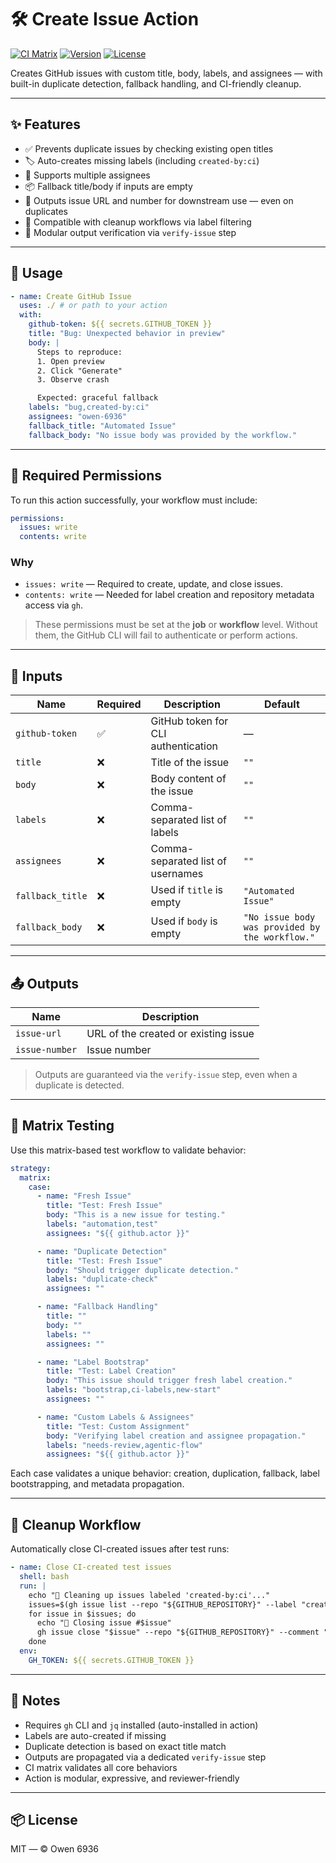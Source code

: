 # 🛠️ Create Issue Action

[![CI Matrix](https://img.shields.io/github/actions/workflow/status/owen-6936/create-github-issue/ci/test-action.yml?label=CI%20Matrix&logo=github)](https://github.com/owen-6936/create-github-issue/actions/workflows/ci/test-action.yml)
[![Version](https://img.shields.io/badge/version-v1.1.0-blue?logo=semver)](https://github.com/owen-6936/create-github-issue/releases)
[![License](https://img.shields.io/github/license/owen-6936/create-github-issue?color=brightgreen)](LICENSE)

Creates GitHub issues with custom title, body, labels, and assignees — with built-in duplicate detection, fallback handling, and CI-friendly cleanup.

---

## ✨ Features

- ✅ Prevents duplicate issues by checking existing open titles
- 🏷️ Auto-creates missing labels (including `created-by:ci`)
- 👥 Supports multiple assignees
- 📦 Fallback title/body if inputs are empty
- 🔗 Outputs issue URL and number for downstream use — even on duplicates
- 🧹 Compatible with cleanup workflows via label filtering
- 🧠 Modular output verification via `verify-issue` step

---

## 🚀 Usage

```yaml
- name: Create GitHub Issue
  uses: ./ # or path to your action
  with:
    github-token: ${{ secrets.GITHUB_TOKEN }}
    title: "Bug: Unexpected behavior in preview"
    body: |
      Steps to reproduce:
      1. Open preview
      2. Click "Generate"
      3. Observe crash

      Expected: graceful fallback
    labels: "bug,created-by:ci"
    assignees: "owen-6936"
    fallback_title: "Automated Issue"
    fallback_body: "No issue body was provided by the workflow."
```

---

## 🔐 Required Permissions

To run this action successfully, your workflow must include:

```yaml
permissions:
  issues: write
  contents: write
```

### Why

- `issues: write` — Required to create, update, and close issues.
- `contents: write` — Needed for label creation and repository metadata access via `gh`.

> These permissions must be set at the **job** or **workflow** level. Without them, the GitHub CLI will fail to authenticate or perform actions.

---

## 🧾 Inputs

| Name             | Required | Description                                      | Default                                  |
|------------------|----------|--------------------------------------------------|------------------------------------------|
| `github-token`   | ✅       | GitHub token for CLI authentication              | —                                        |
| `title`          | ❌       | Title of the issue                               | `""`                                     |
| `body`           | ❌       | Body content of the issue                        | `""`                                     |
| `labels`         | ❌       | Comma-separated list of labels                   | `""`                                     |
| `assignees`      | ❌       | Comma-separated list of usernames                | `""`                                     |
| `fallback_title` | ❌       | Used if `title` is empty                         | `"Automated Issue"`                      |
| `fallback_body`  | ❌       | Used if `body` is empty                          | `"No issue body was provided by the workflow."` |

---

## 📤 Outputs

| Name           | Description                          |
|----------------|--------------------------------------|
| `issue-url`    | URL of the created or existing issue |
| `issue-number` | Issue number                         |

> Outputs are guaranteed via the `verify-issue` step, even when a duplicate is detected.

---

## 🧪 Matrix Testing

Use this matrix-based test workflow to validate behavior:

```yaml
strategy:
  matrix:
    case:
      - name: "Fresh Issue"
        title: "Test: Fresh Issue"
        body: "This is a new issue for testing."
        labels: "automation,test"
        assignees: "${{ github.actor }}"

      - name: "Duplicate Detection"
        title: "Test: Fresh Issue"
        body: "Should trigger duplicate detection."
        labels: "duplicate-check"
        assignees: ""

      - name: "Fallback Handling"
        title: ""
        body: ""
        labels: ""
        assignees: ""

      - name: "Label Bootstrap"
        title: "Test: Label Creation"
        body: "This issue should trigger fresh label creation."
        labels: "bootstrap,ci-labels,new-start"
        assignees: ""

      - name: "Custom Labels & Assignees"
        title: "Test: Custom Assignment"
        body: "Verifying label creation and assignee propagation."
        labels: "needs-review,agentic-flow"
        assignees: "${{ github.actor }}"
```

Each case validates a unique behavior: creation, duplication, fallback, label bootstrapping, and metadata propagation.

---

## 🧹 Cleanup Workflow

Automatically close CI-created issues after test runs:

```yaml
- name: Close CI-created test issues
  shell: bash
  run: |
    echo "🧹 Cleaning up issues labeled 'created-by:ci'..."
    issues=$(gh issue list --repo "${GITHUB_REPOSITORY}" --label "created-by:ci" --state open --json number | jq -r '.[].number')
    for issue in $issues; do
      echo "🛑 Closing issue #$issue"
      gh issue close "$issue" --repo "${GITHUB_REPOSITORY}" --comment "Closed automatically after CI test run."
    done
  env:
    GH_TOKEN: ${{ secrets.GITHUB_TOKEN }}
```

---

## 🧠 Notes

- Requires `gh` CLI and `jq` installed (auto-installed in action)
- Labels are auto-created if missing
- Duplicate detection is based on exact title match
- Outputs are propagated via a dedicated `verify-issue` step
- CI matrix validates all core behaviors
- Action is modular, expressive, and reviewer-friendly

---

## 📦 License

MIT — © Owen 6936
